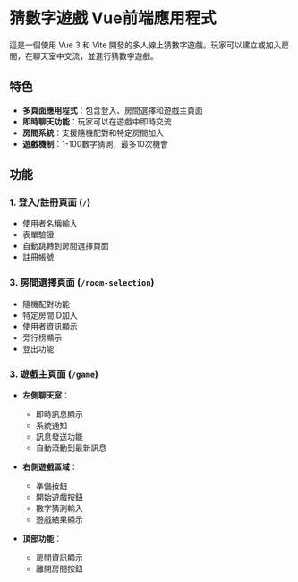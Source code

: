 # 猜數字遊戲 Vue前端應用程式

這是一個使用 Vue 3 和 Vite 開發的多人線上猜數字遊戲。玩家可以建立或加入房間，在聊天室中交流，並進行猜數字遊戲。

## 特色

- **多頁面應用程式**：包含登入、房間選擇和遊戲主頁面
- **即時聊天功能**：玩家可以在遊戲中即時交流
- **房間系統**：支援隨機配對和特定房間加入
- **遊戲機制**：1-100數字猜測，最多10次機會

## 功能

### 1. 登入/註冊頁面 (`/`)
- 使用者名稱輸入
- 表單驗證
- 自動跳轉到房間選擇頁面
- 註冊帳號

### 3. 房間選擇頁面 (`/room-selection`)
- 隨機配對功能
- 特定房間ID加入
- 使用者資訊顯示
- 旁行榜顯示
- 登出功能

### 3. 遊戲主頁面 (`/game`)
- **左側聊天室**：
  - 即時訊息顯示
  - 系統通知
  - 訊息發送功能
  - 自動滾動到最新訊息

- **右側遊戲區域**：
  - 準備按鈕
  - 開始遊戲按鈕
  - 數字猜測輸入
  - 遊戲結果顯示

- **頂部功能**：
  - 房間資訊顯示
  - 離開房間按鈕


